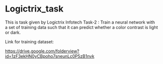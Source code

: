 # Logictrix_task
This is task given by Logictrix Infotech
Task-2 : Train a neural network with a set of training data such that it can predict whether a
color contrast is light or dark.

Link for training dataset:

https://drive.google.com/folderview?id=1zF3ekHN0yCBpoho7sneunLc0P5zB1nvk
